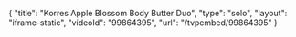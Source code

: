 {
    "title": "Korres Apple Blossom Body Butter Duo",
    "type": "solo",
    "layout": "iframe-static",
    "videoId": "99864395",
    "url": "\/tvpembed\/99864395"
}